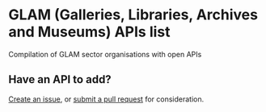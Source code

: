 # GLAM (Galleries, Libraries, Archives and Museums) APIs list

Compilation of GLAM sector organisations with open APIs

## Have an API to add?
[Create an issue](https://github.com/calumryan/glam-apis-list/issues), or [submit a pull request](https://github.com/calumryan/glam-apis-list/pulls) for consideration.
